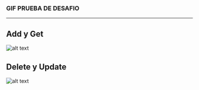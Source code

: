 ### GIF PRUEBA DE DESAFIO
---
## Add y Get
![alt text](/MEDIA/gifdesafio1.gif)

## Delete y Update

![alt text](/MEDIA/gifdesafio2.gif)
